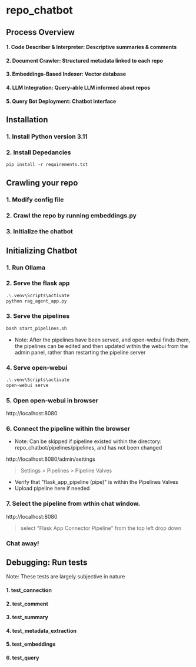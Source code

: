 # repo_chatbot

## Process Overview

#### 1. **Code Describer & Interpreter**: Descriptive summaries & comments
#### 2. **Document Crawler**: Structured metadata linked to each repo
#### 3. **Embeddings-Based Indexer**: Vector database
#### 4. **LLM Integration**: Query-able LLM informed about repos
#### 5. **Query Bot Deployment**: Chatbot interface


## Installation

### 1. Install Python version 3.11

### 2. Install Depedancies
```markdown
pip install -r requirements.txt
```

## Crawling your repo
### 1. Modify config file

### 2. Crawl the repo by running embeddings.py

### 3. Initialize the chatbot

## Initializing Chatbot
### 1. Run Ollama

### 2. Serve the flask app
```markdown
.\.venv\Scripts\activate
python rag_agent_app.py
```

### 3. Serve the pipelines
```markdown
bash start_pipelines.sh
```

- Note: After the pipelines have been served, and open-webui finds them, the pipelines can be edited and then updated within the webui from the admin panel, rather than restarting the pipeline server

### 4. Serve open-webui 
```markdown
.\.venv\Scripts\activate
open-webui serve
```

### 5. Open open-webui in browser
http://localhost:8080

### 6. Connect the pipeline within the browser
- Note: Can be skipped if pipeline existed within the directory: repo_chatbot/pipelines/pipelines, and has not been changed

http://localhost:8080/admin/settings
> Settings > Pipelines > Pipeline Valves 
- Verify that "flask_app_pipeline (pipe)" is within the Pipelines Valves
- Upload pipeline here if needed

### 7. Select the pipeline from wthin chat window.
http://localhost:8080
> select "Flask App Connector Pipeline" from the top left drop down

### Chat away!

## Debugging: Run tests
Note: These tests are largely subjective in nature

#### 1. test_connection
#### 2. test_comment
#### 3. test_summary
#### 4. test_metadata_extraction
#### 5. test_embeddings
#### 6. test_query
